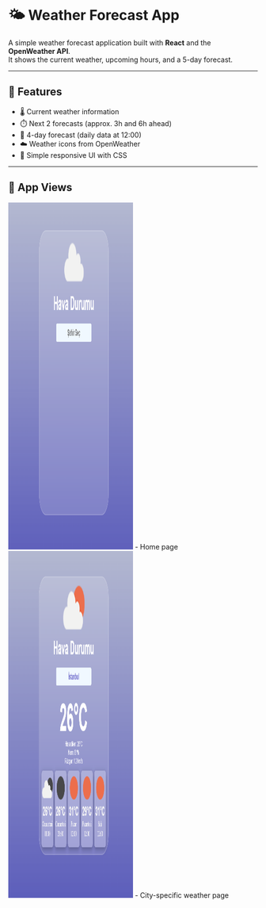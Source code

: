 # 🌤️ Weather Forecast App

A simple weather forecast application built with **React** and the **OpenWeather API**.  
It shows the current weather, upcoming hours, and a 5-day forecast.

---

## 🚀 Features

- 🌡️ Current weather information
- ⏱️ Next 2 forecasts (approx. 3h and 6h ahead)
- 📅 4-day forecast (daily data at 12:00)
- ☁️ Weather icons from OpenWeather
- 🎨 Simple responsive UI with CSS

---
## 👀 App Views

<p >
  <img src="./screenshots/home.png" width="50%" height="700" />
  - Home page
  <img src="./screenshots/detail.png" width="50%" height="700" />
  - City-specific weather page
</p>
